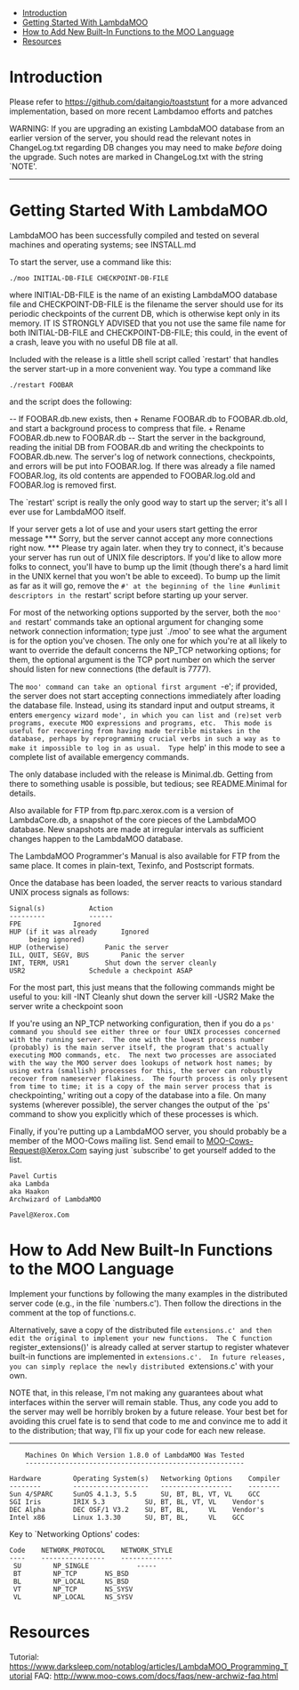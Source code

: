 
- [Introduction](#introduction)
- [Getting Started With LambdaMOO](#getting-started-with-lambdamoo)
- [How to Add New Built-In Functions to the MOO Language](#how-to-add-new-built-in-functions-to-the-moo-language)
- [Resources](#resources)

# Introduction

Please refer to https://github.com/daitangio/toaststunt
for a more advanced implementation, based on more recent Lambdamoo efforts and patches

WARNING: If you are upgrading an existing LambdaMOO database from an earlier
version of the server, you should read the relevant notes in ChangeLog.txt
regarding DB changes you may need to make *before* doing the upgrade.  Such
notes are marked in ChangeLog.txt with the string `NOTE'.

------------------------------------------------------------------------------

# Getting Started With LambdaMOO


LambdaMOO has been successfully compiled and tested on several machines and
operating systems; see INSTALL.md

To start the server, use a command like this:

	./moo INITIAL-DB-FILE CHECKPOINT-DB-FILE

where INITIAL-DB-FILE is the name of an existing LambdaMOO database file and
CHECKPOINT-DB-FILE is the filename the server should use for its periodic
checkpoints of the current DB, which is otherwise kept only in its memory.  IT
IS STRONGLY ADVISED that you not use the same file name for both
INITIAL-DB-FILE and CHECKPOINT-DB-FILE; this could, in the event of a crash,
leave you with no useful DB file at all.

Included with the release is a little shell script called `restart' that
handles the server start-up in a more convenient way.  You type a command like

	./restart FOOBAR

and the script does the following:

  -- If FOOBAR.db.new exists, then
       + Rename FOOBAR.db to FOOBAR.db.old, and start a background process to
	 compress that file.
       + Rename FOOBAR.db.new to FOOBAR.db
  -- Start the server in the background, reading the initial DB from FOOBAR.db
     and writing the checkpoints to FOOBAR.db.new.  The server's log of network
     connections, checkpoints, and errors will be put into FOOBAR.log.  If
     there was already a file named FOOBAR.log, its old contents are appended
     to FOOBAR.log.old and FOOBAR.log is removed first.

The `restart' script is really the only good way to start up the server; it's
all I ever use for LambdaMOO itself.

If your server gets a lot of use and your users start getting the error message
    *** Sorry, but the server cannot accept any more connections right now.
    *** Please try again later.
when they try to connect, it's because your server has run out of UNIX file
descriptors.  If you'd like to allow more folks to connect, you'll have to bump
up the limit (though there's a hard limit in the UNIX kernel that you won't be
able to exceed).  To bump up the limit as far as it will go, remove the `#' at
the beginning of the line
    #unlimit descriptors
in the `restart' script before starting up your server.

For most of the networking options supported by the server, both the `moo' and
`restart' commands take an optional argument for changing some network
connection information; type just `./moo' to see what the argument is for the
option you've chosen.  The only one for which you're at all likely to want to
override the default concerns the NP_TCP networking options; for them, the
optional argument is the TCP port number on which the server should listen for
new connections (the default is 7777).

The `moo' command can take an optional first argument `-e'; if provided, the
server does not start accepting connections immediately after loading the
database file.  Instead, using its standard input and output streams, it enters
`emergency wizard mode', in which you can list and (re)set verb programs,
execute MOO expressions and programs, etc.  This mode is useful for recovering
from having made terrible mistakes in the database, perhaps by reprogramming
crucial verbs in such a way as to make it impossible to log in as usual.  Type
`help' in this mode to see a complete list of available emergency commands.

The only database included with the release is Minimal.db.  Getting from there
to something usable is possible, but tedious; see README.Minimal for details.

Also available for FTP from ftp.parc.xerox.com is a version of LambdaCore.db, a
snapshot of the core pieces of the LambdaMOO database.  New snapshots are made
at irregular intervals as sufficient changes happen to the LambdaMOO database.

The LambdaMOO Programmer's Manual is also available for FTP from the same
place.  It comes in plain-text, Texinfo, and Postscript formats.

Once the database has been loaded, the server reacts to various standard UNIX
process signals as follows:

	Signal(s)			Action
	---------			------
	FPE				Ignored
	HUP (if it was already		Ignored
	     being ignored)
	HUP (otherwise)			Panic the server
	ILL, QUIT, SEGV, BUS		Panic the server
	INT, TERM, USR1			Shut down the server cleanly
	USR2				Schedule a checkpoint ASAP

For the most part, this just means that the following commands might be useful
to you:
	kill -INT <server-pid>		Cleanly shut down the server
	kill -USR2 <server-pid>		Make the server write a checkpoint soon

If you're using an NP_TCP networking configuration, then if you do a `ps'
command you should see either three or four UNIX processes concerned with the
running server.  The one with the lowest process number (probably) is the main
server itself, the program that's actually executing MOO commands, etc.  The
next two processes are associated with the way the MOO server does lookups of
network host names; by using extra (smallish) processes for this, the server
can robustly recover from nameserver flakiness.  The fourth process is only
present from time to time; it is a copy of the main server process that is
`checkpointing,' writing out a copy of the database into a file.  On many
systems (wherever possible), the server changes the output of the `ps' command
to show you explicitly which of these processes is which.

Finally, if you're putting up a LambdaMOO server, you should probably be a
member of the MOO-Cows mailing list.  Send email to MOO-Cows-Request@Xerox.Com
saying just `subscribe' to get yourself added to the list.

	Pavel Curtis
	aka Lambda
	aka Haakon
	Archwizard of LambdaMOO

	Pavel@Xerox.Com



# How to Add New Built-In Functions to the MOO Language


Implement your functions by following the many examples in the distributed
server code (e.g., in the file `numbers.c').  Then follow the directions in the
comment at the top of functions.c.

Alternatively, save a copy of the distributed file `extensions.c' and then edit
the original to implement your new functions.  The C function
`register_extensions()' is already called at server startup to register
whatever built-in functions are implemented in `extensions.c'.  In future
releases, you can simply replace the newly distributed `extensions.c' with your
own.

NOTE that, in this release, I'm not making any guarantees about what interfaces
within the server will remain stable.  Thus, any code you add to the server may
well be horribly broken by a future release.  Your best bet for avoiding this
cruel fate is to send that code to me and convince me to add it to the
distribution; that way, I'll fix up your code for each new release.

------------------------------------------------------------------------------

	    Machines On Which Version 1.8.0 of LambdaMOO Was Tested
	    -------------------------------------------------------

    Hardware	    Operating System(s)	  Networking Options    Compiler
    --------	    -------------------	  ------------------    --------
    Sun 4/SPARC	    SunOS 4.1.3, 5.5	  SU, BT, BL, VT, VL    GCC
    SGI Iris	    IRIX 5.3		  SU, BT, BL, VT, VL	Vendor's
    DEC Alpha	    DEC OSF/1 V3.2	  SU, BT, BL,     VL	Vendor's
    Intel x86	    Linux 1.3.30	  SU, BT, BL,     VL	GCC

Key to `Networking Options' codes:

    Code	NETWORK_PROTOCOL    NETWORK_STYLE
    ----	----------------    -------------
     SU		   NP_SINGLE	        -----
     BT		   NP_TCP		NS_BSD
     BL		   NP_LOCAL		NS_BSD
     VT		   NP_TCP		NS_SYSV
     VL		   NP_LOCAL		NS_SYSV

# Resources

Tutorial: https://www.darksleep.com/notablog/articles/LambdaMOO_Programming_Tutorial
FAQ: http://www.moo-cows.com/docs/faqs/new-archwiz-faq.html

